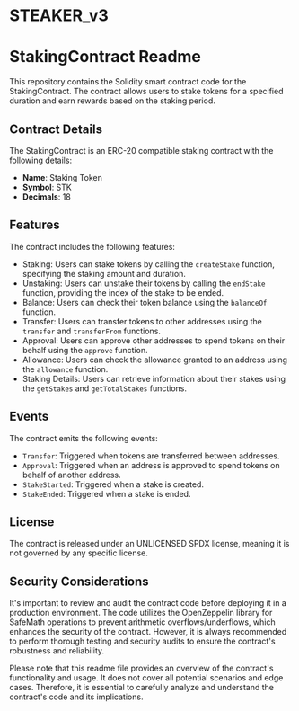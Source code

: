 # STEAKER_v3

# StakingContract Readme

This repository contains the Solidity smart contract code for the StakingContract. The contract allows users to stake tokens for a specified duration and earn rewards based on the staking period.

## Contract Details

The StakingContract is an ERC-20 compatible staking contract with the following details:

- **Name**: Staking Token
- **Symbol**: STK
- **Decimals**: 18

## Features

The contract includes the following features:

- Staking: Users can stake tokens by calling the `createStake` function, specifying the staking amount and duration.
- Unstaking: Users can unstake their tokens by calling the `endStake` function, providing the index of the stake to be ended.
- Balance: Users can check their token balance using the `balanceOf` function.
- Transfer: Users can transfer tokens to other addresses using the `transfer` and `transferFrom` functions.
- Approval: Users can approve other addresses to spend tokens on their behalf using the `approve` function.
- Allowance: Users can check the allowance granted to an address using the `allowance` function.
- Staking Details: Users can retrieve information about their stakes using the `getStakes` and `getTotalStakes` functions.

## Events

The contract emits the following events:

- `Transfer`: Triggered when tokens are transferred between addresses.
- `Approval`: Triggered when an address is approved to spend tokens on behalf of another address.
- `StakeStarted`: Triggered when a stake is created.
- `StakeEnded`: Triggered when a stake is ended.

## License

The contract is released under an UNLICENSED SPDX license, meaning it is not governed by any specific license.

## Security Considerations

It's important to review and audit the contract code before deploying it in a production environment. The code utilizes the OpenZeppelin library for SafeMath operations to prevent arithmetic overflows/underflows, which enhances the security of the contract. However, it is always recommended to perform thorough testing and security audits to ensure the contract's robustness and reliability.

Please note that this readme file provides an overview of the contract's functionality and usage. It does not cover all potential scenarios and edge cases. Therefore, it is essential to carefully analyze and understand the contract's code and its implications.
